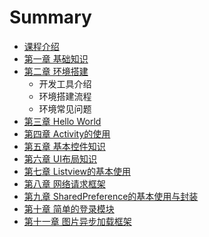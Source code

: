 # Summary

* [课程介绍](README.md)
* [第一章 基础知识](chapter_md/diyi_zhang_ji_chu_zhi_shi_md.md)
* [第二章 环境搭建](chapter_md/dier_zhang_huan_jing_da_jian_md.md)
   * 开发工具介绍
   * 环境搭建流程
   * 环境常见问题
* [第三章 Hello World](chapter_md/disan_zhang_hello_world_md.md)
* [第四章 Activity的使用]()
* [第五章 基本控件知识]()
* [第六章 UI布局知识]()
* [第七章 Listview的基本使用]()
* [第八章 网络请求框架]()
* [第九章 SharedPreference的基本使用与封装]()
* [第十章 简单的登录模块]()
* [第十一章 图片异步加载框架]()

